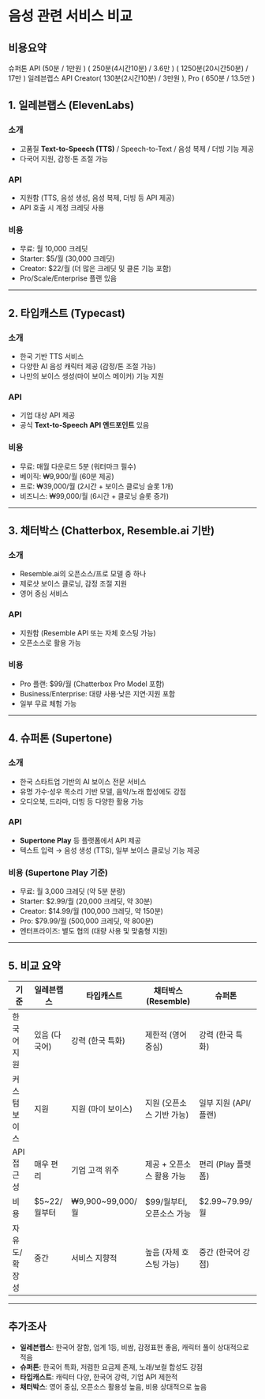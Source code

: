 # 음성 관련 서비스 비교

## 비용요약
슈퍼톤 API (50분 / 1만원 ) ( 250분(4시간10분) / 3.6만 ) ( 1250분(20시간50분) / 17만 )
일레븐랩스 API Creator( 130분(2시간10분) / 3만원 ), Pro ( 650분 / 13.5만 )   

## 1. 일레븐랩스 (ElevenLabs)

### 소개
- 고품질 **Text-to-Speech (TTS)** / Speech-to-Text / 음성 복제 / 더빙 기능 제공
- 다국어 지원, 감정·톤 조절 가능

### API
- 지원함 (TTS, 음성 생성, 음성 복제, 더빙 등 API 제공)
- API 호출 시 계정 크레딧 사용

### 비용
- 무료: 월 10,000 크레딧
- Starter: $5/월 (30,000 크레딧)
- Creator: $22/월 (더 많은 크레딧 및 클론 기능 포함)
- Pro/Scale/Enterprise 플랜 있음

---

## 2. 타입캐스트 (Typecast)

### 소개
- 한국 기반 TTS 서비스
- 다양한 AI 음성 캐릭터 제공 (감정/톤 조절 가능)
- 나만의 보이스 생성(마이 보이스 메이커) 기능 지원

### API
- 기업 대상 API 제공
- 공식 **Text-to-Speech API 엔드포인트** 있음

### 비용
- 무료: 매월 다운로드 5분 (워터마크 필수)
- 베이직: ₩9,900/월 (60분 제공)
- 프로: ₩39,000/월 (2시간 + 보이스 클로닝 슬롯 1개)
- 비즈니스: ₩99,000/월 (6시간 + 클로닝 슬롯 증가)

---

## 3. 채터박스 (Chatterbox, Resemble.ai 기반)

### 소개
- Resemble.ai의 오픈소스/프로 모델 중 하나
- 제로샷 보이스 클로닝, 감정 조절 지원
- 영어 중심 서비스

### API
- 지원함 (Resemble API 또는 자체 호스팅 가능)
- 오픈소스로 활용 가능

### 비용
- Pro 플랜: $99/월 (Chatterbox Pro Model 포함)
- Business/Enterprise: 대량 사용·낮은 지연·지원 포함
- 일부 무료 체험 가능

---

## 4. 슈퍼톤 (Supertone)

### 소개
- 한국 스타트업 기반의 AI 보이스 전문 서비스
- 유명 가수·성우 목소리 기반 모델, 음악/노래 합성에도 강점
- 오디오북, 드라마, 더빙 등 다양한 활용 가능

### API
- **Supertone Play** 등 플랫폼에서 API 제공
- 텍스트 입력 → 음성 생성 (TTS), 일부 보이스 클로닝 기능 제공

### 비용 (Supertone Play 기준)
- 무료: 월 3,000 크레딧 (약 5분 분량)
- Starter: $2.99/월 (20,000 크레딧, 약 30분)
- Creator: $14.99/월 (100,000 크레딧, 약 150분)
- Pro: $79.99/월 (500,000 크레딧, 약 800분)
- 엔터프라이즈: 별도 협의 (대량 사용 및 맞춤형 지원)

---

## 5. 비교 요약

| 기준          | 일레븐랩스    | 타입캐스트         | 채터박스 (Resemble)       | 슈퍼톤                |
| ------------- | ------------- | ------------------ | ------------------------- | --------------------- |
| 한국어 지원   | 있음 (다국어) | 강력 (한국 특화)   | 제한적 (영어 중심)        | 강력 (한국 특화)      |
| 커스텀 보이스 | 지원          | 지원 (마이 보이스) | 지원 (오픈소스 기반 가능) | 일부 지원 (API/플랜)  |
| API 접근성    | 매우 편리     | 기업 고객 위주     | 제공 + 오픈소스 활용 가능 | 편리 (Play 플랫폼)    |
| 비용          | $5~22/월부터  | ₩9,900~99,000/월   | $99/월부터, 오픈소스 가능 | $2.99~79.99/월        |
| 자유도/확장성 | 중간          | 서비스 지향적      | 높음 (자체 호스팅 가능)   | 중간 (한국어 강점)    |

---

## 추가조사
- **일레븐랩스**: 한국어 잘함, 업계 1등, 비쌈, 감정표현 좋음, 캐릭터 풀이 상대적으로 적음  
- **슈퍼톤**: 한국어 특화, 저렴한 요금제 존재, 노래/보컬 합성도 강점  
- **타입캐스트**: 캐릭터 다양, 한국어 강력, 기업 API 제한적  
- **채터박스**: 영어 중심, 오픈소스 활용성 높음, 비용 상대적으로 높음
